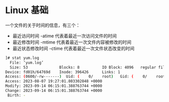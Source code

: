 # Linux 基础

一个文件的关于时间的信息，有三个：

- 最近访问时间 -atime 代表着最近一次访问文件的时间
- 最近修改时间 -mtime 代表着最近一次文件内容被修改的时间
- 最近状态修改时间 -ctime 代表着最近一次文件状态改变的时间

```sh
]# stat yum.log 
  File: ‘yum.log’
  Size: 53              Blocks: 8          IO Block: 4096   regular file
Device: fd01h/64769d    Inode: 396426      Links: 1
Access: (0600/-rw-------)  Uid: (    0/    root)   Gid: (    0/    root)
Access: 2023-08-07 19:27:01.803302848 +0000
Modify: 2023-09-14 06:15:01.388763744 +0000
Change: 2023-09-14 06:15:01.388763744 +0000
 Birth: -
```
